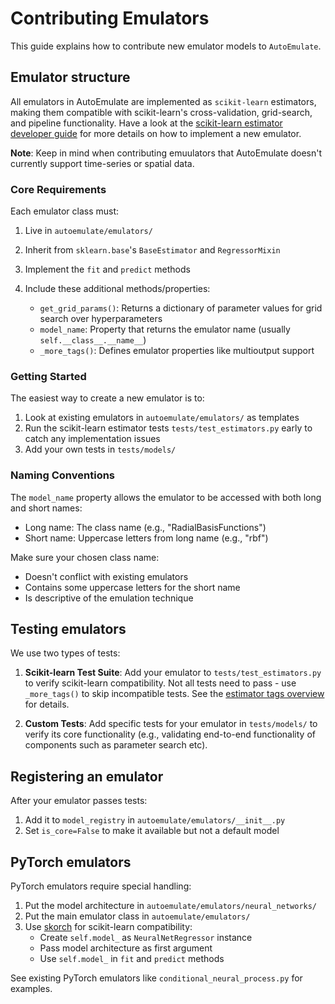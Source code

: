 # Contributing Emulators

This guide explains how to contribute new emulator models to `AutoEmulate`.

## Emulator structure

All emulators in AutoEmulate are implemented as `scikit-learn` estimators, making them compatible with scikit-learn's cross-validation, grid-search, and pipeline functionality. Have a look at the [scikit-learn estimator developer guide](https://scikit-learn.org/1.5/developers/develop.html#rolling-your-own-estimator) for more details on how to implement a new emulator.

**Note**: Keep in mind when contributing emuulators that AutoEmulate doesn't currently support time-series or spatial data.

### Core Requirements

Each emulator class must:

1. Live in `autoemulate/emulators/`
2. Inherit from `sklearn.base`'s `BaseEstimator` and `RegressorMixin`
3. Implement the `fit` and `predict` methods
4. Include these additional methods/properties:

   - `get_grid_params()`: Returns a dictionary of parameter values for grid search over hyperparameters
   - `model_name`: Property that returns the emulator name (usually `self.__class__.__name__`)
   - `_more_tags()`: Defines emulator properties like multioutput support

### Getting Started

The easiest way to create a new emulator is to:

1. Look at existing emulators in `autoemulate/emulators/` as templates
2. Run the scikit-learn estimator tests `tests/test_estimators.py` early to catch any implementation issues
3. Add your own tests in `tests/models/`

### Naming Conventions

The `model_name` property allows the emulator to be accessed with both long and short names:

- Long name: The class name (e.g., "RadialBasisFunctions")
- Short name: Uppercase letters from long name (e.g., "rbf")

Make sure your chosen class name:

- Doesn't conflict with existing emulators
- Contains some uppercase letters for the short name
- Is descriptive of the emulation technique

## Testing emulators

We use two types of tests:

1. **Scikit-learn Test Suite**: Add your emulator to `tests/test_estimators.py` to verify scikit-learn compatibility. Not all tests need to pass - use `_more_tags()` to skip incompatible tests. See the [estimator tags overview](https://scikit-learn.org/1.5/developers/develop.html#estimator-tags) for details.

2. **Custom Tests**: Add specific tests for your emulator in `tests/models/` to verify its core functionality (e.g., validating end-to-end functionality of components such as parameter search etc).

## Registering an emulator

After your emulator passes tests:

1. Add it to `model_registry` in `autoemulate/emulators/__init__.py`
2. Set `is_core=False` to make it available but not a default model

## PyTorch emulators

PyTorch emulators require special handling:

1. Put the model architecture in `autoemulate/emulators/neural_networks/`
2. Put the main emulator class in `autoemulate/emulators/`
3. Use [skorch](https://skorch.readthedocs.io/) for scikit-learn compatibility:
   - Create `self.model_` as `NeuralNetRegressor` instance
   - Pass model architecture as first argument
   - Use `self.model_` in `fit` and `predict` methods

See existing PyTorch emulators like `conditional_neural_process.py` for examples.
